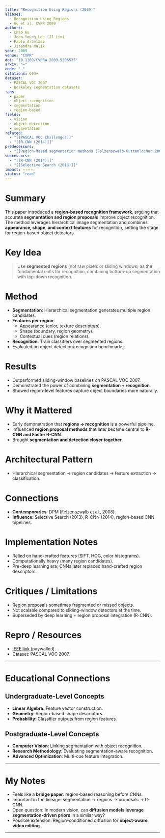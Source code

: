 ```yaml
---
title: "Recognition Using Regions (2009)"
aliases: 
  - Recognition Using Regions
  - Gu et al. CVPR 2009
authors:
  - Chao Gu
  - Joon-Young Lee (JJ Lim)
  - Pablo Arbelaez
  - Jitendra Malik
year: 2009
venue: "CVPR"
doi: "10.1109/CVPRW.2009.5206535"
arxiv: "—"
code: "—"
citations: 600+
dataset:
  - PASCAL VOC 2007
  - Berkeley segmentation datasets
tags:
  - paper
  - object-recognition
  - segmentation
  - region-based
fields:
  - vision
  - object-detection
  - segmentation
related:
  - "[[PASCAL VOC Challenges]]"
  - "[[R-CNN (2014)]]"
predecessors:
  - "[[Region-based segmentation methods (Felzenszwalb-Huttenlocher 2004, Arbelaez et al. 2007)]]"
successors:
  - "[[R-CNN (2014)]]"
  - "[[Selective Search (2013)]]"
impact: ⭐⭐⭐⭐☆
status: "read"
---
```


# Summary
This paper introduced a **region-based recognition framework**, arguing that accurate **segmentation and region proposals** improve object recognition. The method leverages hierarchical image segmentation and combines **appearance, shape, and context features** for recognition, setting the stage for region-based object detectors.

# Key Idea
> Use **segmented regions** (not raw pixels or sliding windows) as the fundamental units for recognition, combining bottom-up segmentation with top-down recognition.

# Method
- **Segmentation**: Hierarchical segmentation generates multiple region candidates.  
- **Features per region**:  
  - Appearance (color, texture descriptors).  
  - Shape (boundary, region geometry).  
  - Contextual cues (region relations).  
- **Recognition**: Train classifiers over segmented regions.  
- Evaluated on object detection/recognition benchmarks.  

# Results
- Outperformed sliding-window baselines on PASCAL VOC 2007.  
- Demonstrated the power of combining **segmentation + recognition**.  
- Showed region-level features capture object boundaries more naturally.  

# Why it Mattered
- Early demonstration that **regions → recognition** is a powerful pipeline.  
- Influenced **region proposal methods** that later became central to **R-CNN and Faster R-CNN**.  
- Brought **segmentation and detection closer together**.  

# Architectural Pattern
- Hierarchical segmentation → region candidates → feature extraction → classification.  

# Connections
- **Contemporaries**: DPM (Felzenszwalb et al., 2008).  
- **Influence**: Selective Search (2013), R-CNN (2014), region-based CNN pipelines.  

# Implementation Notes
- Relied on hand-crafted features (SIFT, HOG, color histograms).  
- Computationally heavy (many region candidates).  
- Pre-deep learning era; CNNs later replaced hand-crafted region descriptors.  

# Critiques / Limitations
- Region proposals sometimes fragmented or missed objects.  
- Not scalable compared to sliding-window detectors at the time.  
- Superseded by deep learning + region proposal integration (R-CNN).  

# Repro / Resources
- [IEEE link](https://ieeexplore.ieee.org/document/5206535) (paywalled).  
- Dataset: PASCAL VOC 2007.  

---

# Educational Connections

## Undergraduate-Level Concepts
- **Linear Algebra**: Feature vector construction.  
- **Geometry**: Region-based shape descriptors.  
- **Probability**: Classifier outputs from region features.  

## Postgraduate-Level Concepts
- **Computer Vision**: Linking segmentation with object recognition.  
- **Research Methodology**: Evaluating segmentation-aware recognition.  
- **Advanced Optimization**: Multi-cue feature integration.  

---

# My Notes
- Feels like a **bridge paper**: region-based reasoning before CNNs.  
- Important in the lineage: segmentation → regions → proposals → R-CNN.  
- Open question: In modern vision, can **diffusion models leverage segmentation-driven priors** in a similar way?  
- Possible extension: Region-conditioned diffusion for **object-aware video editing**.  

---
